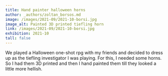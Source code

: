 ```yaml
---
title: Hand painter halloween horns
author: _authors/zoltan_borsos.md 
image: /images/2021-09/2021-10-borsi.jpg
image_alt: Painted 3D printed tiefling horn
link: /images/2021-09/2021-10-borsi.jpg
exhibition: 2021-10 
tall: false 
---
```

We played a Halloween one-shot rpg with my friends and decided to dress up as the tiefling investigator I was playing. For this, I needed some horns. So I had them 3D printed and then I hand painted them till they looked a little more hellish.